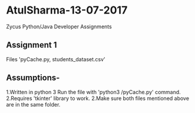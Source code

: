 # AtulSharma-13-07-2017
Zycus Python/Java Developer Assignments


## Assignment 1
Files 'pyCache.py, students_dataset.csv'
## Assumptions-
1.Written in python 3
  Run the file with 'python3 <FilePath>/pyCache.py' command.
2.Requires 'tkinter' library to work.
2.Make sure both files mentioned above are in the same folder.

